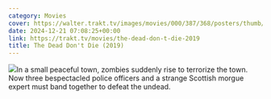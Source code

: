 ```yaml
---
category: Movies
cover: https://walter.trakt.tv/images/movies/000/387/368/posters/thumb/b722967d01.jpg
date: 2024-12-21 07:08:25+00:00
link: https://trakt.tv/movies/the-dead-don-t-die-2019
title: The Dead Don't Die (2019)
---
```


![](https://walter-r2.trakt.tv/images/movies/000/387/368/fanarts/thumb/3e63484d3d.jpg)In a small peaceful town, zombies suddenly rise to terrorize the town. Now three bespectacled police officers and a strange Scottish morgue expert must band together to defeat the undead.